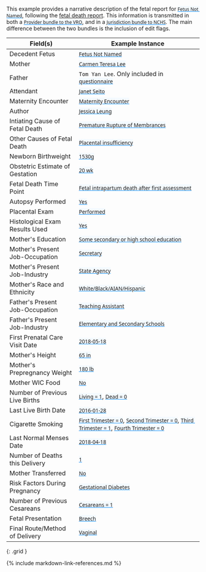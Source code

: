 <style>
  a code {
    font-family: system-ui, -apple-system, BlinkMacSystemFont, "Segoe UI",
    "Roboto", "Oxygen", "Ubuntu", "Cantarell", "Fira Sans", "Droid Sans",
    "Helvetica Neue", sans-serif !important;

    text-decoration: underline;
    text-decoration-color: #0088f9;
    background-color: #f4faff;
  }
</style>

This example provides a narrative description of the fetal report for [`Fetus Not Named`](Patient-patient-decedent-fetus-not-named.html), following the [fetal death report](appendix_d_-_example_fetal_death_report.html).
This information is transmitted in both a [`Provider bundle to the VRO`](Bundle-bundle-provider-fetal-death-not-named.html), and in a [`Jurisdiction bundle to NCHS`](Bundle-bundle-jurisdiction-fetal-death-not-named.html).  The main difference between the two bundles is the inclusion of edit flags.


|  Field(s) | Example Instance | 
| --------- | ---------------- | 
| Decedent Fetus     | [`Fetus Not Named`](Patient-patient-decedent-fetus-not-named.html) | 
| Mother    | [`Carmen Teresa Lee`](Patient-patient-mother-carmen-teresa-lee.html) | 
| Father    | `Tom Yan Lee`. Only included in [`questionnaire`](QuestionnaireResponse-QuestionnaireResponse-patients-fetal-death-carmen-lee.html) |
| Attendant | [`Janet Seito`](Practitioner-practitioner-vital-records-janet-seito.html) |
| Maternity Encounter | [`Maternity Encounter`](Encounter-encounter-maternity-carmen-teresa-lee.html)|
| Author | [`Jessica Leung`](Practitioner-practitioner-vital-records-jessica-leung.html) | 
| Intiating Cause of Fetal Death |  [`Premature Rupture of Membrances`](Condition-condition-fetal-death-cause-or-condition-not-named.html)  | 
| Other Causes of Fetal Death    | [`Placental insufficiency`](Condition-condition-fetal-death-other-significant-cause-not-named.html)   |
| Newborn Birthweight | [`1530g`](Observation-observation-birth-weight-not-named.html)  |
| Obstetric Estimate of Gestation | [`20 wk`](Observation-observation-gestational-age-at-delivery-not-named.html)  |
| Fetal Death Time Point | [`Fetal intrapartum death after first assessment`](Observation-observation-fetal-death-time-point-not-named.html)  |
| Autopsy Performed | [`Yes`](Observation-observation-autopsy-performed-not-named.html)  |
| Placental Exam | [`Performed`](Observation-observation-histological-placental-exam-performed-not-named.html)  |
| Histological Exam Results Used | [`Yes`](Observation-observation-autopsy-histological-exam-results-used-not-named.html)  |
| Mother's Education | [`Some secondary or high school education`](Observation-observation-parent-education-level-carmen-teresa-lee.html) |    
| Mother's Present Job-Occupation | [`Secretary`](Observation-observation-present-job-carmen-teresa-lee.html) |
| Mother's Present Job-Industry | [`State Agency`](Observation-observation-present-job-carmen-teresa-lee.html) |
| Mother's Race and Ethnicity   | [`White/Black/AIAN/Hispanic`](Observation-observation-input-race-and-ethnicity-carmen-teresa-lee.html) | 
| Father's Present Job-Occupation | [`Teaching Assistant`](Observation-observation-present-job-tom-yan-lee.html) |
| Father's Present Job-Industry | [`Elementary and Secondary Schools`](Observation-observation-present-job-tom-yan-lee.html) |
| First Prenatal Care Visit Date | [`2018-05-18`](Observation-observation-date-of-first-prenatal-care-visit-carmen-teresa-lee.html)  |
| Mother's Height     | [`65 in`](Observation-observation-mother-height-carmen-teresa-lee.html)  |
| Mother's Prepregnancy Weight     | [`180 lb`](Observation-observation-mother-prepregnancy-weight-carmen-teresa-lee.html)  |
| Mother WIC Food     | [`No`](Observation-observation-mother-received-wic-food-carmen-teresa-lee.html)  |
| Number of Previous Live Births     | [`Living = 1`](Observation-observation-number-births-now-living-carmen-teresa-lee.html), [`Dead = 0`](Observation-observation-number-births-now-dead-carmen-teresa-lee.html)  |
| Last Live Birth Date   | [`2016-01-28`](Observation-observation-date-of-last-live-birth-carmen-teresa-lee.html)  |
| Cigarette Smoking     | [`First Trimester = 0`](Observation-observation-cig-smoking-pregnancy-1-carmen-teresa-lee.html), [`Second Trimester = 0`](Observation-observation-cig-smoking-pregnancy-2-carmen-teresa-lee.html), [`Third Trimester = 1`](Observation-observation-cig-smoking-pregnancy-3-carmen-teresa-lee.html), [`Fourth Trimester = 0`](Observation-observation-cig-smoking-pregnancy-4-carmen-teresa-lee.html)  |
| Last Normal Menses Date    | [`2018-04-18`](Observation-observation-last-menstrual-period-carmen-teresa-lee.html)  |
| Number of Deaths this Delivery | [`1`](Observation-observation-number-deaths-this-delivery-carmen-teresa-lee.html)   | 
| Mother Transferred   | [`No`](Encounter-encounter-maternity-carmen-teresa-lee.html) | 
| Risk Factors During Pregnancy     | [`Gestational Diabetes`](Condition-condition-gestational-diabetes-carmen-teresa-lee.html)  |
| Number of Previous Cesareans     |[`Cesareans = 1`](Observation-observation-number-previous-cesareans-carmen-teresa-lee.html)  |
| Fetal Presentation | [`Breech`](Observation-observation-fetal-presentation-not-named.html) | 
| Final Route/Method of Delivery | [`Vaginal`](Procedure-procedure-final-route-method-delivery-not-named.html) | 
{: .grid }





{% include markdown-link-references.md %}